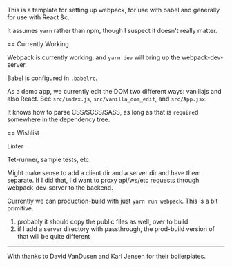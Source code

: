 

This is a template for setting up webpack, for use with babel and generally for use with React &c.

It assumes `yarn` rather than npm, though I suspect it doesn't really matter.


== Currently Working

Webpack is currently working, and `yarn dev` will bring up the webpack-dev-server.

Babel is configured in `.babelrc`.

As a demo app, we currently edit the DOM two different ways: vanillajs and also React.  See `src/index.js`,
`src/vanilla_dom_edit`, and `src/App.jsx`.

It knows how to parse CSS/SCSS/SASS, as long as that is `require`d somewhere in the dependency tree.


== Wishlist

Linter

Tet-runner, sample tests, etc.

Might make sense to add a client dir and a server dir and have them separate.
  If I did that, I'd want to proxy api/ws/etc requests through webpack-dev-server to the backend.

Currently we can production-build with just `yarn run webpack`.  This is a bit primitive.
  1) probably it should copy the public files as well, over to build
  2) if I add a server directory with passthrough, the prod-build version of that will be quite different



---


With thanks to David VanDusen and Karl Jensen for their boilerplates.
